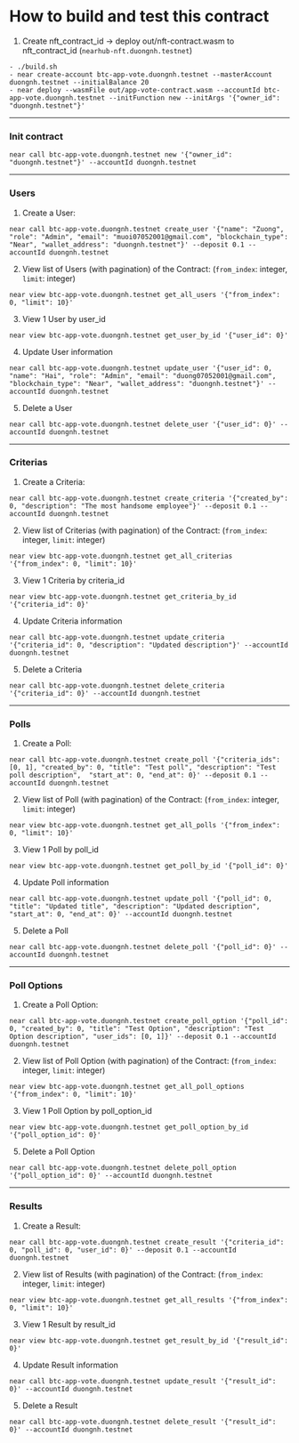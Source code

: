 # How to build and test this contract

1. Create nft_contract_id -> deploy out/nft-contract.wasm to nft_contract_id (`nearhub-nft.duongnh.testnet`)

```
- ./build.sh
- near create-account btc-app-vote.duongnh.testnet --masterAccount duongnh.testnet --initialBalance 20
- near deploy --wasmFile out/app-vote-contract.wasm --accountId btc-app-vote.duongnh.testnet --initFunction new --initArgs '{"owner_id": "duongnh.testnet"}'
```

---

### Init contract

```
near call btc-app-vote.duongnh.testnet new '{"owner_id": "duongnh.testnet"}' --accountId duongnh.testnet
```

---

### Users

1. Create a User:

```
near call btc-app-vote.duongnh.testnet create_user '{"name": "Zuong", "role": "Admin", "email": "muoi07052001@gmail.com", "blockchain_type": "Near", "wallet_address": "duongnh.testnet"}' --deposit 0.1 --accountId duongnh.testnet
```

2. View list of Users (with pagination) of the Contract: (`from_index`: integer, `limit`: integer)

```
near view btc-app-vote.duongnh.testnet get_all_users '{"from_index": 0, "limit": 10}'
```

3. View 1 User by user_id

```
near view btc-app-vote.duongnh.testnet get_user_by_id '{"user_id": 0}'
```

4. Update User information

```
near call btc-app-vote.duongnh.testnet update_user '{"user_id": 0, "name": "Hai", "role": "Admin", "email": "duong07052001@gmail.com", "blockchain_type": "Near", "wallet_address": "duongnh.testnet"}' --accountId duongnh.testnet
```

5. Delete a User

```
near call btc-app-vote.duongnh.testnet delete_user '{"user_id": 0}' --accountId duongnh.testnet
```

---

### Criterias

1. Create a Criteria:

```
near call btc-app-vote.duongnh.testnet create_criteria '{"created_by": 0, "description": "The most handsome employee"}' --deposit 0.1 --accountId duongnh.testnet
```

2. View list of Criterias (with pagination) of the Contract: (`from_index`: integer, `limit`: integer)

```
near view btc-app-vote.duongnh.testnet get_all_criterias '{"from_index": 0, "limit": 10}'
```

3. View 1 Criteria by criteria_id

```
near view btc-app-vote.duongnh.testnet get_criteria_by_id '{"criteria_id": 0}'
```

4. Update Criteria information

```
near call btc-app-vote.duongnh.testnet update_criteria '{"criteria_id": 0, "description": "Updated description"}' --accountId duongnh.testnet
```

5. Delete a Criteria

```
near call btc-app-vote.duongnh.testnet delete_criteria '{"criteria_id": 0}' --accountId duongnh.testnet
```

---

### Polls

1. Create a Poll:

```
near call btc-app-vote.duongnh.testnet create_poll '{"criteria_ids": [0, 1], "created_by": 0, "title": "Test poll", "description": "Test poll description",  "start_at": 0, "end_at": 0}' --deposit 0.1 --accountId duongnh.testnet
```

2. View list of Poll (with pagination) of the Contract: (`from_index`: integer, `limit`: integer)

```
near view btc-app-vote.duongnh.testnet get_all_polls '{"from_index": 0, "limit": 10}'
```

3. View 1 Poll by poll_id

```
near view btc-app-vote.duongnh.testnet get_poll_by_id '{"poll_id": 0}'
```

4. Update Poll information

```
near call btc-app-vote.duongnh.testnet update_poll '{"poll_id": 0, "title": "Updated title", "description": "Updated description", "start_at": 0, "end_at": 0}' --accountId duongnh.testnet
```

5. Delete a Poll

```
near call btc-app-vote.duongnh.testnet delete_poll '{"poll_id": 0}' --accountId duongnh.testnet
```

---

### Poll Options

1. Create a Poll Option:

```
near call btc-app-vote.duongnh.testnet create_poll_option '{"poll_id": 0, "created_by": 0, "title": "Test Option", "description": "Test Option description", "user_ids": [0, 1]}' --deposit 0.1 --accountId duongnh.testnet
```

2. View list of Poll Option (with pagination) of the Contract: (`from_index`: integer, `limit`: integer)

```
near view btc-app-vote.duongnh.testnet get_all_poll_options '{"from_index": 0, "limit": 10}'
```

3. View 1 Poll Option by poll_option_id

```
near view btc-app-vote.duongnh.testnet get_poll_option_by_id '{"poll_option_id": 0}'
```

5. Delete a Poll Option

```
near call btc-app-vote.duongnh.testnet delete_poll_option '{"poll_option_id": 0}' --accountId duongnh.testnet
```

---

### Results

1. Create a Result:

```
near call btc-app-vote.duongnh.testnet create_result '{"criteria_id": 0, "poll_id": 0, "user_id": 0}' --deposit 0.1 --accountId duongnh.testnet
```

2. View list of Results (with pagination) of the Contract: (`from_index`: integer, `limit`: integer)

```
near view btc-app-vote.duongnh.testnet get_all_results '{"from_index": 0, "limit": 10}'
```

3. View 1 Result by result_id

```
near view btc-app-vote.duongnh.testnet get_result_by_id '{"result_id": 0}'
```

4. Update Result information

```
near call btc-app-vote.duongnh.testnet update_result '{"result_id": 0}' --accountId duongnh.testnet
```

5. Delete a Result

```
near call btc-app-vote.duongnh.testnet delete_result '{"result_id": 0}' --accountId duongnh.testnet
```
